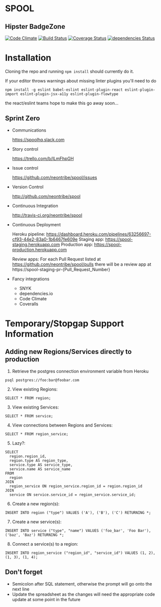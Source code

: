 SPOOL
======

Hipster BadgeZone
-----------------
[![Code Climate](https://codeclimate.com/github/neontribe/spool/badges/gpa.svg)](https://codeclimate.com/github/neontribe/spool)
[![Build Status](https://travis-ci.org/neontribe/spool.svg?branch=master)](https://travis-ci.org/neontribe/spool)
[![Coverage Status](https://coveralls.io/repos/github/neontribe/spool/badge.svg)](https://coveralls.io/github/neontribe/spool)
[![dependencies Status](https://david-dm.org/neontribe/spool/status.svg)](https://david-dm.org/neontribe/spool)

Installation
============

Cloning the repo and running `npm install` should currently do it.

If your editor throws warnings about missing linter plugins you'll need to do

`npm install -g eslint babel-eslint eslint-plugin-react eslint-plugin-import eslint-plugin-jsx-a11y eslint-plugin-flowtype`

the react/eslint teams hope to make this go away soon...

Sprint Zero
-----------

* Communications

  https://spoolhq.slack.com

* Story control

  https://trello.com/b/ILmFhpGH

* Issue control

  https://github.com/neontribe/spool/issues

* Version Control

  http://github.com/neontribe/spool

* Continuous Integration

  http://travis-ci.org/neontribe/spool

* Continuous Deployment

  Heroku pipeline: https://dashboard.heroku.com/pipelines/63256697-cf93-44e2-83a0-1b6467fe609e
  Staging app: https://spool-staging.herokuapp.com
  Production app: https://spool-production.herokuapp.com

  Review apps:
    For each Pull Request listed at https://github.com/neontribe/spool/pulls there will be a review app at https://spool-staging-pr-{Pull_Request_Number}

* Fancy integrations

    * SNYK
    * dependencies.io
    * Code Climate
    * Coveralls

Temporary/Stopgap Support Information
============

Adding new Regions/Services directly to production
------------

1. Retrieve the postgres connection environment variable from Heroku
```
psql postgres://foo:bar@foobar.com
```
2. View existing Regions:
```
SELECT * FROM region;
```
3. View existing Services:
```
SELECT * FROM service;
```
4. View connections between Regions and Services:
```
SELECT * FROM region_service;
```
5. Lazy?:
```
SELECT
  region.region_id,
  region.type AS region_type,
  service.type AS service_type,
  service.name AS service_name
FROM
  region
JOIN
  region_service ON region_service.region_id = region.region_id
JOIN
  service ON service.service_id = region_service.service_id;
  ```
6. Create a new region(s):
```
INSERT INTO region ("type") VALUES ('A'), ('B'), ('C') RETURNING *;
```
7. Create a new service(s):
```
INSERT INTO service ("type", "name") VALUES ('foo_bar', 'Foo Bar'), ('baz', 'Baz') RETURNING *;
```
8. Connect a service(s) to a region:
```
INSERT INTO region_service ("region_id", "service_id") VALUES (1, 2), (1, 3), (1, 4);
```

Don't forget
-------------

- Semicolon after SQL statement, otherwise the prompt will go onto the next line
- Update the spreadsheet as the changes will need the appropriate code update at some point in the future
